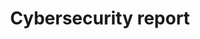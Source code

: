 ---
title: "Cybersecurity report"
type: "thumb"
weight: 22
draft: false
url_sml: "/images/design/thumbs/sml/Cybersecurity_report"
url_lge: "/images/design/thumbs/lge/Cybersecurity_report"
alt: "A selection of pages from a Cybersecurity report"
---
